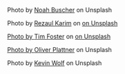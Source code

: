 <span>Photo by <a href="https://unsplash.com/photos/tjkPCF32Mrk?utm_source=unsplash">Noah Buscher</a> on Unsplash</span>

<span>Photo by <a href="https://unsplash.com/photos/102abqkKhbY?utm_source=unsplash&amp;utm_medium=referral&amp;utm_content=creditCopyText">Rezaul Karim</a> on <a href="/search/photos/san-francisco?utm_source=unsplash&amp;utm_medium=referral&amp;utm_content=creditCopyText"> on Unsplash</span>

<span>Photo by <a href="https://unsplash.com/photos/o4mP43oPGHk?utm_source=unsplash&amp;utm_medium=referral&amp;utm_content=creditCopyText">Tim Foster</a> on <a href="/search/photos/san-francisco?utm_source=unsplash&amp;utm_medium=referral&amp;utm_content=creditCopyText"> on Unsplash</span>

<span>Photo by <a href="https://unsplash.com/photos/Plt0vHDRb9U?utm_source=unsplash">Oliver Plattner</a> on Unsplash</span>

<span>Photo by <a href="https://unsplash.com/photos/METhgKHfWkk?utm_source=unsplash">Kevin Wolf</a> on Unsplash</span>
